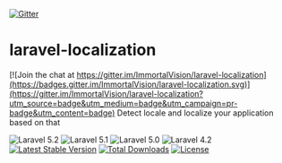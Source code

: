 [![Gitter](https://badges.gitter.im/Pezhvak/Laravel-SMS.svg)](https://gitter.im/Pezhvak/Laravel-Localization?utm_source=badge&utm_medium=badge&utm_campaign=pr-badge)

# laravel-localization

[![Join the chat at https://gitter.im/ImmortalVision/laravel-localization](https://badges.gitter.im/ImmortalVision/laravel-localization.svg)](https://gitter.im/ImmortalVision/laravel-localization?utm_source=badge&utm_medium=badge&utm_campaign=pr-badge&utm_content=badge)
Detect locale and localize your application based on that

![Laravel 5.2](https://img.shields.io/badge/Laravel-5.2-f4645f.svg)
![Laravel 5.1](https://img.shields.io/badge/Laravel-5.1-f4645f.svg)
![Laravel 5.0](https://img.shields.io/badge/Laravel-5.0-f4645f.svg)
![Laravel 4.2](https://img.shields.io/badge/Laravel-4.2-f4645f.svg)
[![Latest Stable Version](https://poser.pugx.org/immortalvision/laravel-localization/v/stable.svg)](https://packagist.org/packages/immortalvision/laravel-localization)
[![Total Downloads](https://poser.pugx.org/immortalvision/laravel-localization/downloads.svg)](https://packagist.org/packages/immortalvision/laravel-localization)
[![License](https://poser.pugx.org/immortalvision/laravel-localization/license.svg)](https://packagist.org/packages/immortalvision/laravel-localization)
